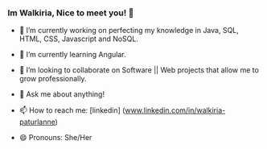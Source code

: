  ###  Im Walkiria, Nice to meet you! 👋




- 🔭 I’m currently working on perfecting my knowledge in Java, SQL, HTML, CSS, Javascript and NoSQL.
- 🌱 I’m currently learning Angular.
- 👯 I’m looking to collaborate on Software || Web projects that allow me to grow professionally.

- 💬 Ask me about anything!
- 📫 How to reach me: [linkedin] (www.linkedin.com/in/walkiria-paturlanne)
- 😄 Pronouns:  She/Her


